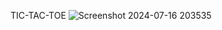 TIC-TAC-TOE
![Screenshot 2024-07-16 203535](https://github.com/user-attachments/assets/08f29137-dbc5-44dd-bd07-40235c9c4dfc)
